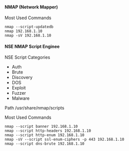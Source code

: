 #### NMAP (Network Mapper)

Most Used Commands
```
nmap --script-updatedb
nmap 192.168.1.10
nmap -sV 192.168.1.10
```

#### NSE NMAP Script Enginee

NSE Script Categories
* Auth
* Brute
* Discovery
* DOS
* Exploit
* Fuzzer
* Malware

Path /usr/share/nmap/scripts

Most Used Commands
```
nmap --script banner 192.168.1.10
nmap --script http-headers 192.168.1.10
nmap --script http-enum 192.168.1.10
nmap -sV --script ssl-enum-ciphers -p 443 192.168.1.10
nmap --script dns-brute 192.168.1.10
```


